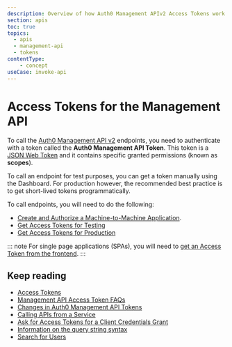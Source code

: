 ```yaml
---
description: Overview of how Auth0 Management APIv2 Access Tokens work and how to use them.
section: apis
toc: true
topics:
  - apis
  - management-api
  - tokens
contentType: 
    - concept
useCase: invoke-api
---
```


# Access Tokens for the Management API

To call the [Auth0 Management API v2](/api/management/v2) endpoints, you need to authenticate with a token called the __Auth0 Management API Token__. This token is a [JSON Web Token](/jwt) and it contains specific granted permissions (known as __scopes__).

To call an endpoint for test purposes, you can get a token manually using the Dashboard. For production however, the recommended best practice is to get short-lived tokens programmatically. 

To call endpoints, you will need to do the following:

* [Create and Authorize a Machine-to-Machine Application](/docs/api/management/v2/create-m2m-app). 
* [Get Access Tokens for Testing](/docs/api/management/v2/get-access-tokens-for-test)
* [Get Access Tokens for Production](/docs/api/management/v2/get-access-tokens-for-production)

::: note
For single page applications (SPAs), you will need to [get an Access Token from the frontend](/docs/api/management/v2/get-access-tokens-for-spas).
:::

## Keep reading

* [Access Tokens](/docs/tokens/overview-access-tokens)
* [Management API Access Token FAQs](/docs/api/management/v2/faq-management-api-access-tokens)
* [Changes in Auth0 Management API Tokens](/docs/api/management/v2/tokens-flows)
* [Calling APIs from a Service](/docs/api-auth/grant/client-credentials)
* [Ask for Access Tokens for a Client Credentials Grant](/docs/api-auth/config/asking-for-access-tokens)
* [Information on the query string syntax](/docs/users/search/v3/query-syntax)
* [Search for Users](/docs/users/search/v3)


